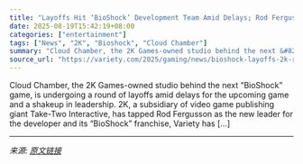 ```yaml
---
title: "Layoffs Hit ‘BioShock’ Development Team Amid Delays; Rod Fergusson Named New Head of 2K Studio Cloud Chamber"
date: 2025-08-19T15:42:19+08:00
categories: ["entertainment"]
tags: ["News", "2K", "Bioshock", "Cloud Chamber"]
summary: "Cloud Chamber, the 2K Games-owned studio behind the next &#8220;BioShock&#8221; game, is undergoing a round of layoffs amid delays for the upcoming game and a shakeup in leadership. 2K, a subsidiary o"
source_url: "https://variety.com/2025/gaming/news/bioshock-layoffs-2k-rod-fergusson-head-cloud-chamber-1236492902/"
---
```


Cloud Chamber, the 2K Games-owned studio behind the next &#8220;BioShock&#8221; game, is undergoing a round of layoffs amid delays for the upcoming game and a shakeup in leadership. 2K, a subsidiary of video game publishing giant Take-Two Interactive, has tapped Rod Fergusson as the new leader for the developer and its &#8220;BioShock&#8221; franchise, Variety has [&#8230;]

---

*来源: [原文链接](https://variety.com/2025/gaming/news/bioshock-layoffs-2k-rod-fergusson-head-cloud-chamber-1236492902/)*
